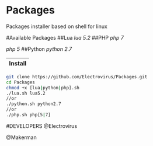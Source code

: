 # Packages
Packages installer based on shell for linux


#Available Packages
##Lua
*lua 5.2*
##PHP
*php 7*

*php 5*
##Python
*python 2.7*



|Install|
|-----|
```sh
git clone https://github.com/Electrovirus/Packages.git
cd Packages
chmod +x [lua|python|php].sh
./lua.sh lua5.2
//or
./python.sh python2.7
//or
./php.sh php[5|7]
```
#DEVELOPERS
@Electrovirus

@Makerman
